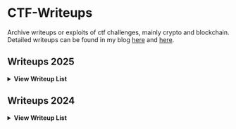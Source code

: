 # CTF-Writeups

Archive writeups or exploits of ctf challenges, mainly crypto and blockchain. Detailed writeups can be found in my blog [here](https://blog.tanglee.top/) and [here](https://tanglee.top/).

## Writeups 2025

<details>
<summary><b>View Writeup List</b></summary>

| CTF               | Challenge     | Category          | Tags                                  | Writeup                                                      |
| ----------------- | ------------- | ----------------- | ------------------------------------- | ------------------------------------------------------------ |
| SECCON 2024 Final | RSA+          | Crypto            | RSA, Prime                            | [EXP](/2025/SECCON-Final/RSA+/)                              |
| SECCON 2024 Final | DLP+          | Crypto            | DLP, Prime                            | [EXP](/2025/SECCON-Final/DLP+/)                              |
| SECCON 2024 Final | hell summon   | Crypto            | HNP-SUM                               | [EXP](/2025/SECCON-Final/hell_summon/)                       |
| DiceCTF           | nil-circ      | Crypto            | Garbled-Circuit, Free-XOR, OT         | [EXP](/2025/DiceCTF/nic-cir/) [WP](https://blog.tanglee.top/2025/04/03/Revisiting-Garbled-Circuit.html) |
| PlaidCTF          | innov8        | Crypto            | Xorshift128, Double                   | [EXP](/2025/PlaidCTF/innov8/)                                |
| PlaidCTF          | Many Mellons  | Crypto            | Nonlinear Invariant Subspace, KCA-CBC | [EXP](/2025/PlaidCTF/mellons/)                               |
| PlaidCTF          | hangman       | Crypto, Misc, Rev | Sbox, Affine Hash                     | [EXP](/2025/PlaidCTF/hangman/)                               |
| ACTF              | AAALLL        | Crypto            | SIS, Modulo LLL                       | [WP&EXP](/2025/ACTF/AAALLL)                                  |
| ACTF              | easy-log      | Crypto            | Customizable DLP                      | [WP&EXP](/2025/ACTF/easy-log)                                |
| ACTF              | OhMyTetration | Crypto            | Super-logarithm                       | [WP&EXP](/2025/ACTF/OhMyTetration)                           |
| 京麒CTF           | r4nd0m        | Crypto, Misc      | MT19937, Negative XOR                 | [WP&EXP](/2025/jqctf/r4nd0m)                                 |
| 京麒CTF           | onelinecrypto | Crypto            | Side Channel Attack, is_prime         | [WP&EXP](/2025/jqctf/one-line-crypto)                        |

</details>

## Writeups 2024

<details>
<summary><b>View Writeup List</b></summary>

| CTF         | Challenge      | Category   | Tags                           | Writeup                                                                                                                   |
| ----------- | -------------- | ---------- | ------------------------------ | ------------------------------------------------------------------------------------------------------------------------- |
| HITCON Qual | Broken Share   | Crypto     | Secret-Sharing, LLL            | [EXP](/2024/HITCON-Qual/broken-share/) [WP](https://blog.tanglee.top/2024/07/15/HITCON-CTF-2024-Qual-Crypto-Writeup.html) |
| HITCON Qual | Hyper512       | Crypto     | Algebraic-Immunity, FCA        | [EXP](/2024/HITCON-Qual/hyper512/) [WP](https://blog.tanglee.top/2024/07/15/HITCON-CTF-2024-Qual-Crypto-Writeup.html)     |
| HITCON Qual | MatProd        | Crypto     | Trace, LLL                     | [EXP](/2024/HITCON-Qual/matprod/) [WP](https://blog.tanglee.top/2024/07/15/HITCON-CTF-2024-Qual-Crypto-Writeup.html)      |
| HITCON Qual | ZKPOK          | Crypto     | POK, Int Limit                 | [EXP](/2024/HITCON-Qual/zkpok/) [WP](https://blog.tanglee.top/2024/07/15/HITCON-CTF-2024-Qual-Crypto-Writeup.html)        |
| SECCON Qual | Tidal Wave     | Crypto     | Groebner-Basis, GRS, LWE       | [EXP](/2024/SECCON-Qual/Tidal_wave/) [WP](https://blog.tanglee.top/2024/11/26/SECCON-CTF-2024-Quals-Writeup.html)         |
| SECCON Qual | Dual Summon    | Crypto     | Nonce-Reuse, AES-GCM           | [EXP](/2024/SECCON-Qual/dual_summon/) [WP](https://blog.tanglee.top/2024/11/26/SECCON-CTF-2024-Quals-Writeup.html)        |
| SECCON Qual | Trillion Ether | Blockchain | ETH, Dynamic-Array             | [EXP](/2024/SECCON-Qual/Trillion_Ether/) [WP](https://blog.tanglee.top/2024/11/26/SECCON-CTF-2024-Quals-Writeup.html)     |
| R3CTF       | r0,1,2system   | Crypto     | Nonce-Recurrence, ECDSA        | [EXP](/2024/R3CTF/r1-2system/) [WP-CN](https://blog.tanglee.top/2024/06/10/R3CTF-2024-Crypto-Writeup.html)                |
| R3CTF       | TinySeal       | Crypto     | BFV, Galois-Automorphism       | [EXP](/2024/R3CTF/TinySEAL/) [WP-CN](https://blog.tanglee.top/2024/06/10/R3CTF-2024-Crypto-Writeup.html)                  |
| R3CTF       | SPARROW        | Crypto     | Linearization, Sbox            | [EXP](/2024/R3CTF/Sparrow/) [WP-CN](https://blog.tanglee.top/2024/06/10/R3CTF-2024-Crypto-Writeup.html)                   |
| HXP         | cccccircus     | Crypto     | Circulant-Matrix, Galois Field | [EXP](/2024/HXP/cccccircus/) [WP](https://blog.tanglee.top/2024/12/30/hxp-CTF-2024-Writeup.html)                          |
| HXP         | spiky elf      | Crypto     | RSA, MITM                      | [EXP](/2024/HXP/spiky_elf/) [WP](https://blog.tanglee.top/2024/12/30/hxp-CTF-2024-Writeup.html)                           |

</details>
